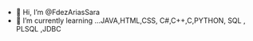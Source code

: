 - 👋 Hi, I’m @FdezAriasSara
- 🌱 I’m currently learning ...JAVA,HTML,CSS, C#,C++,C,PYTHON, SQL , PLSQL ,JDBC  


<!---
FdezAriasSara/FdezAriasSara is a ✨ special ✨ repository because its `README.md` (this file) appears on your GitHub profile.
You can click the Preview link to take a look at your changes.
--->
